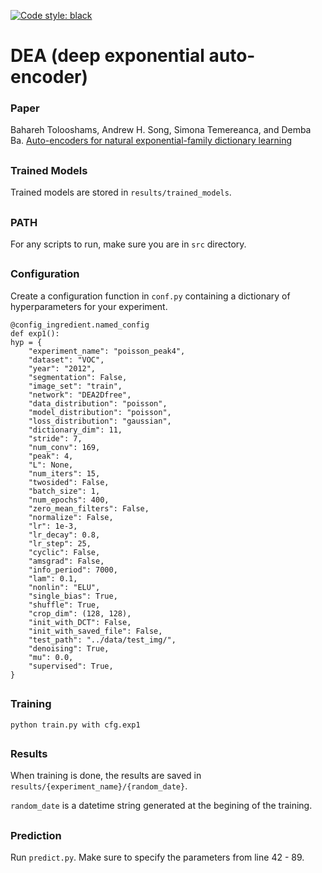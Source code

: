 [![Code style: black](https://img.shields.io/badge/code%20style-black-000000.svg)](https://github.com/ambv/black)

# DEA (deep exponential auto-encoder)

### Paper

Bahareh Tolooshams, Andrew H. Song, Simona Temereanca, and Demba Ba. [Auto-encoders for natural exponential-family dictionary learning](https://arxiv.org/abs/1907.03211)

##
### Trained Models

Trained models are stored in `results/trained_models`.

##
### PATH

For any scripts to run, make sure you are in `src` directory.

##
### Configuration


Create a configuration function in `conf.py` containing a dictionary of hyperparameters for your experiment.

```
@config_ingredient.named_config
def exp1():
hyp = {
    "experiment_name": "poisson_peak4",
    "dataset": "VOC",
    "year": "2012",
    "segmentation": False,
    "image_set": "train",
    "network": "DEA2Dfree",
    "data_distribution": "poisson",
    "model_distribution": "poisson",
    "loss_distribution": "gaussian",
    "dictionary_dim": 11,
    "stride": 7,
    "num_conv": 169,
    "peak": 4,
    "L": None,
    "num_iters": 15,
    "twosided": False,
    "batch_size": 1,
    "num_epochs": 400,
    "zero_mean_filters": False,
    "normalize": False,
    "lr": 1e-3,
    "lr_decay": 0.8,
    "lr_step": 25,
    "cyclic": False,
    "amsgrad": False,
    "info_period": 7000,
    "lam": 0.1,
    "nonlin": "ELU",
    "single_bias": True,
    "shuffle": True,
    "crop_dim": (128, 128),
    "init_with_DCT": False,
    "init_with_saved_file": False,
    "test_path": "../data/test_img/",
    "denoising": True,
    "mu": 0.0,
    "supervised": True,
}
```

##
### Training

`python train.py with cfg.exp1`

##
### Results

When training is done, the results are saved in `results/{experiment_name}/{random_date}`.

`random_date` is a datetime string generated at the begining of the training.

##
### Prediction

Run `predict.py`. Make sure to specify the parameters from line 42 - 89.
